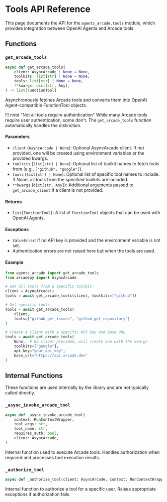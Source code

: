 # Tools API Reference

This page documents the API for the `agents_arcade.tools` module, which provides integration between OpenAI Agents and Arcade tools.

## Functions

### `get_arcade_tools`

```python
async def get_arcade_tools(
    client: AsyncArcade | None = None,
    toolkits: list[str] | None = None,
    tools: list[str] | None = None,
    **kwargs: dict[str, Any],
) -> list[FunctionTool]
```

Asynchronously fetches Arcade tools and converts them into OpenAI Agent-compatible FunctionTool objects.

!!! note "Not all tools require authentication"
While many Arcade tools require user authentication, some don't. The `get_arcade_tools` function automatically handles the distinction.

#### Parameters

-   `client` (`AsyncArcade | None`): Optional AsyncArcade client. If not provided, one will be created using environment variables or the provided kwargs.
-   `toolkits` (`list[str] | None`): Optional list of toolkit names to fetch tools from (e.g., `["github", "google"]`).
-   `tools` (`list[str] | None`): Optional list of specific tool names to include. If None, all tools from the specified toolkits are included.
-   `**kwargs` (`dict[str, Any]`): Additional arguments passed to `get_arcade_client` if a client is not provided.

#### Returns

-   `list[FunctionTool]`: A list of `FunctionTool` objects that can be used with OpenAI Agents.

#### Exceptions

-   `ValueError`: If no API key is provided and the environment variable is not set.
-   Authentication errors are not raised here but when the tools are used.

#### Example

```python
from agents_arcade import get_arcade_tools
from arcadepy import AsyncArcade

# Get all tools from a specific toolkit
client = AsyncArcade()
tools = await get_arcade_tools(client, toolkits=["github"])

# Get specific tools
tools = await get_arcade_tools(
    client,
    tools=["github_get_issues", "github_get_repository"]
)

# Create a client with a specific API key and base URL
tools = await get_arcade_tools(
    None,  # No client provided, will create one with the kwargs
    toolkits=["google"],
    api_key="your_api_key",
    base_url="https://api.arcade.dev"
)
```

## Internal Functions

These functions are used internally by the library and are not typically called directly.

### `_async_invoke_arcade_tool`

```python
async def _async_invoke_arcade_tool(
    context: RunContextWrapper,
    tool_args: str,
    tool_name: str,
    requires_auth: bool,
    client: AsyncArcade,
)
```

Internal function used to execute Arcade tools. Handles authorization when required and processes tool execution results.

### `_authorize_tool`

```python
async def _authorize_tool(client: AsyncArcade, context: RunContextWrapper, tool_name: str)
```

Internal function to authorize a tool for a specific user. Raises appropriate exceptions if authorization fails.
